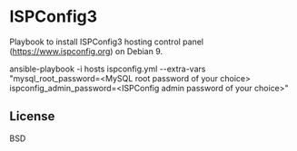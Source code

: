 ISPConfig3
==========

Playbook to install ISPConfig3 hosting control panel (https://www.ispconfig.org) on Debian 9.

ansible-playbook -i hosts ispconfig.yml --extra-vars "mysql_root_password=\<MySQL root password of your choice\> ispconfig_admin_password=\<ISPConfig admin password of your choice\>"

License
-------

BSD
